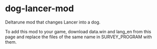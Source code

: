 # dog-lancer-mod
Deltarune mod that changes Lancer into a dog.

To add this mod to your game, download data.win and lang_en from this page and replace the files of the same name in SURVEY_PROGRAM with them.
